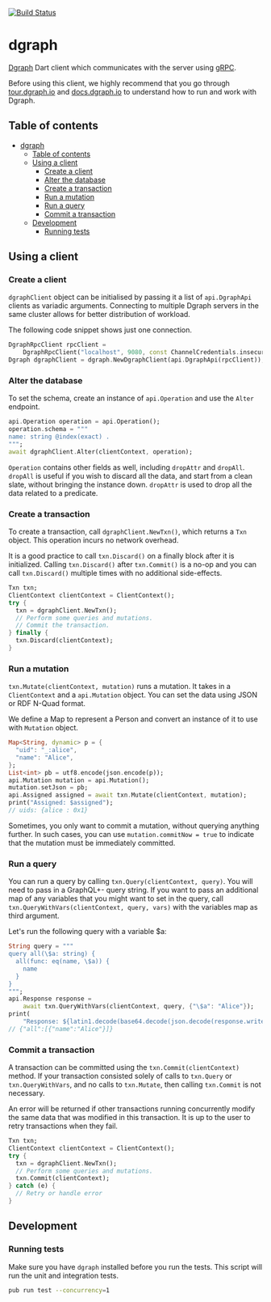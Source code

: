 [![Build Status](https://travis-ci.org/marceloneppel/dgraph.svg?branch=master)](https://travis-ci.org/marceloneppel/dgraph)

# dgraph
[Dgraph](https://dgraph.io) Dart client which communicates with the server using [gRPC](https://grpc.io/).

Before using this client, we highly recommend that you go through [tour.dgraph.io] and [docs.dgraph.io]
to understand how to run and work with Dgraph.

[docs.dgraph.io]:https://docs.dgraph.io
[tour.dgraph.io]:https://tour.dgraph.io


## Table of contents

- [dgraph](#dgraph)
  - [Table of contents](#table-of-contents)
  - [Using a client](#using-a-client)
    - [Create a client](#create-a-client)
    - [Alter the database](#alter-the-database)
    - [Create a transaction](#create-a-transaction)
    - [Run a mutation](#run-a-mutation)
    - [Run a query](#run-a-query)
    - [Commit a transaction](#commit-a-transaction)
  - [Development](#development)
    - [Running tests](#running-tests)

## Using a client

### Create a client

`dgraphClient` object can be initialised by passing it a list of `api.DgraphApi` clients as
variadic arguments. Connecting to multiple Dgraph servers in the same cluster allows for better
distribution of workload.

The following code snippet shows just one connection.

```dart
DgraphRpcClient rpcClient =
    DgraphRpcClient("localhost", 9080, const ChannelCredentials.insecure());
Dgraph dgraphClient = dgraph.NewDgraphClient(api.DgraphApi(rpcClient));
```

### Alter the database

To set the schema, create an instance of `api.Operation` and use the `Alter` endpoint.

```dart
api.Operation operation = api.Operation();
operation.schema = """
name: string @index(exact) .
""";
await dgraphClient.Alter(clientContext, operation);
```

`Operation` contains other fields as well, including `dropAttr` and `dropAll`.
`dropAll` is useful if you wish to discard all the data, and start from a clean
slate, without bringing the instance down. `dropAttr` is used to drop all the data
related to a predicate.

### Create a transaction

To create a transaction, call `dgraphClient.NewTxn()`, which returns a `Txn` object. This
operation incurs no network overhead.

It is a good practice to call `txn.Discard()` on a finally block after it is initialized.
Calling `txn.Discard()` after `txn.Commit()` is a no-op and you can call `txn.Discard()` multiple
times with no additional side-effects.

```dart
Txn txn;
ClientContext clientContext = ClientContext();
try {
  txn = dgraphClient.NewTxn();
  // Perform some queries and mutations.
  // Commit the transaction.
} finally {
  txn.Discard(clientContext);
}
```

### Run a mutation

`txn.Mutate(clientContext, mutation)` runs a mutation. It takes in a `ClientContext` and a `api.Mutation`
object. You can set the data using JSON or RDF N-Quad format.

We define a Map to represent a Person and convert an instance of it to use with `Mutation`
object.
```dart
Map<String, dynamic> p = {
  "uid": "_:alice",
  "name": "Alice",
};
List<int> pb = utf8.encode(json.encode(p));
api.Mutation mutation = api.Mutation();
mutation.setJson = pb;
api.Assigned assigned = await txn.Mutate(clientContext, mutation);
print("Assigned: $assigned");
// uids: {alice : 0x1}
```

Sometimes, you only want to commit a mutation, without querying anything further.
In such cases, you can use `mutation.commitNow = true` to indicate that the
mutation must be immediately committed.

### Run a query

You can run a query by calling `txn.Query(clientContext, query)`. You will need to pass in a GraphQL+- query string. If
you want to pass an additional map of any variables that you might want to set in the query, call
`txn.QueryWithVars(clientContext, query, vars)` with the variables map as third argument.

Let's run the following query with a variable $a:
```dart
String query = """
query all(\$a: string) {
  all(func: eq(name, \$a)) {
    name
  }
}
""";
api.Response response =
    await txn.QueryWithVars(clientContext, query, {"\$a": "Alice"});
print(
    "Response: ${latin1.decode(base64.decode(json.decode(response.writeToJson())['1']))}");
// {"all":[{"name":"Alice"}]}
```

### Commit a transaction

A transaction can be committed using the `txn.Commit(clientContext)` method. If your transaction
consisted solely of calls to `txn.Query` or `txn.QueryWithVars`, and no calls to
`txn.Mutate`, then calling `txn.Commit` is not necessary.

An error will be returned if other transactions running concurrently modify the same
data that was modified in this transaction. It is up to the user to retry
transactions when they fail.

```dart
Txn txn;
ClientContext clientContext = ClientContext();
try {
  txn = dgraphClient.NewTxn();
  // Perform some queries and mutations.
  txn.Commit(clientContext);
} catch (e) {
  // Retry or handle error
}
```

## Development

### Running tests

Make sure you have `dgraph` installed before you run the tests. This script will run the unit and
integration tests.

```sh
pub run test --concurrency=1
```